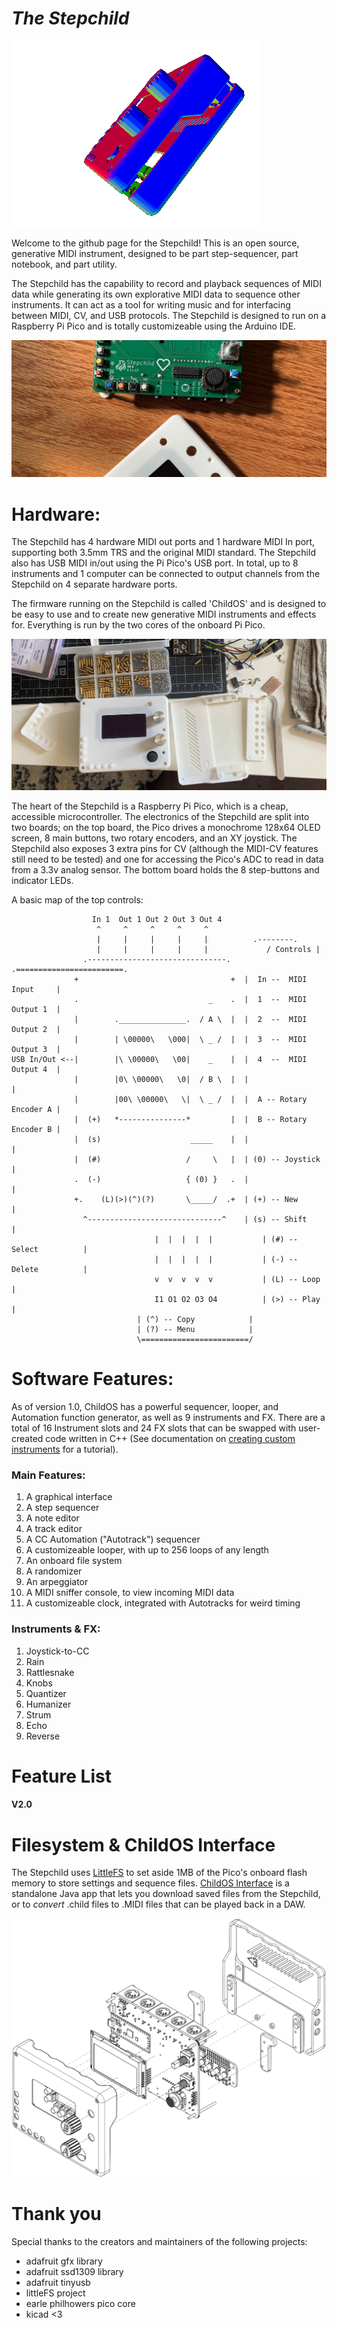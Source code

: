 # <i>The Stepchild</i>

![Gif of the Stepchild Rotating](images/stepchild.gif)


<!-- borrowing heavily from the europi page -->

<!-- intro -->
  
Welcome to the github page for the Stepchild! This is an open source, generative MIDI instrument, designed to be part step-sequencer, part notebook, and part utility.

The Stepchild has the capability to record and playback sequences of MIDI data while generating its own explorative MIDI data to sequence other instruments. It can act as a tool for writing music and for interfacing between MIDI, CV, and USB protocols. The Stepchild is designed to run on a Raspberry Pi Pico and is totally customizeable using the Arduino IDE.

<!-- links to social media, reddit, website -->

![Image](images/stepchild_disassembled.jpg)

<!-- capabilities -->
  

# Hardware:

The Stepchild has 4 hardware MIDI out ports and 1 hardware MIDI In port, supporting both 3.5mm TRS and the original MIDI standard. The Stepchild also has USB MIDI in/out using the Pi Pico's USB port. In total, up to 8 instruments and 1 computer can be connected to output channels from the Stepchild on 4 separate hardware ports.

The firmware running on the Stepchild is called 'ChildOS' and is designed to be easy to use and to create new generative MIDI instruments and effects for. Everything is
run by the two cores of the onboard Pi Pico.

![Image of the stepchild](images/stepchild_assembly.jpg)


The heart of the Stepchild is a Raspberry Pi Pico, which is a cheap, accessible microcontroller. The electronics of the Stepchild are split into two boards; on the top board, the Pico drives a monochrome 128x64 OLED screen, 8 main buttons, two rotary encoders, and an XY joystick. The Stepchild also exposes 3 extra pins for CV
(although the MIDI-CV features still need to be tested) and one for accessing the Pico's ADC to read in data from a 3.3v analog sensor. The bottom board holds the 8 step-buttons and indicator LEDs.

A basic map of the top controls:

```
                  In 1  Out 1 Out 2 Out 3 Out 4
                   ^     ^     ^     ^     ^
                   |     |     |     |     |		  .--------.	
                   |     |     |     |     |             / Controls |
                .-------------------------------.  	.========================.
              +                                  +	|  In --  MIDI Input     |
              .                             _    . 	|  1  --  MIDI Output 1  |
              |        ._______________.  / A \  | 	|  2  --  MIDI Output 2  |
              |        | \00000\   \000|  \ _ /  | 	|  3  --  MIDI Output 3  |
USB In/Out <--|        |\ \00000\   \00|    _    | 	|  4  --  MIDI Output 4  |
              |        |0\ \00000\   \0|  / B \  | 	|                        |
              |        |00\ \00000\   \|  \ _ /  | 	|  A -- Rotary Encoder A |
              |  (+)   *---------------*         | 	|  B -- Rotary Encoder B |
              |  (s)                    _____    | 	|                        |
              |  (#)                   /     \   | 	| (0) -- Joystick        |
              .  (-)                   { (0) }   . 	|                        | 
              +.    (L)(>)(^)(?)       \_____/  .+ 	| (+) -- New             |
                ^------------------------------^	| (s) -- Shift           |
                                |  |  |  |  |	        | (#) -- Select          |
                                |  |  |  |  |	        | (-) -- Delete          |
                                v  v  v  v  v	        | (L) -- Loop            |
                                I1 O1 O2 O3 O4          | (>) -- Play            |
							| (^) -- Copy            |
							| (?) -- Menu            |
							\========================/
```


# Software Features:

As of version 1.0, ChildOS has a powerful sequencer, looper, and Automation function generator, as well as 9 instruments and FX. There are a total of 16 Instrument slots and 24 FX slots that can be swapped with user-created code written in C++ (See documentation on [creating custom instruments]() for a tutorial).



### Main Features:
1. A graphical interface
2. A step sequencer
3. A note editor
4. A track editor
5. A CC Automation ("Autotrack") sequencer
6. A customizeable looper, with up to 256 loops of any length
7. An onboard file system
8. A randomizer
9. An arpeggiator
10. A MIDI sniffer console, to view incoming MIDI data
11. A customizeable clock, integrated with Autotracks for weird timing

### Instruments & FX:
1. Joystick-to-CC
2. Rain
3. Rattlesnake
4. Knobs
5. Quantizer
6. Humanizer
7. Strum
8. Echo
9. Reverse

# Feature List

#### V2.0

# Filesystem & ChildOS Interface

The Stepchild uses [LittleFS]() to set aside 1MB of the Pico's onboard flash memory to store settings and sequence files. [ChildOS Interface](https://github.com/alexlafetra/childOSInterface) is a standalone Java app that lets you download saved files from the Stepchild, or to <i>convert</i> .child files to .MIDI files that can be played back in a DAW. 

![Exploded View](images/exploded.png)


# Thank you
<!-- libraries childOS relies on -->
Special thanks to the creators and maintainers of the following projects:

 * adafruit gfx library
 * adafruit ssd1309 library
 * adafruit tinyusb
 * littleFS project
 * earle philhowers pico core
 * kicad <3

